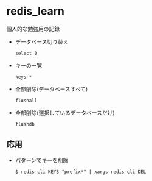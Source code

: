 redis_learn
===========
個人的な勉強用の記録


* データベース切り替え

    `select 0`

* キーの一覧

    `keys *`

* 全部削除(データベースすべて)

    `flushall`

* 全部削除(選択しているデータベースだけ)

    `flushdb`

応用
----

* パターンでキーを削除

    `$ redis-cli KEYS "prefix*" | xargs redis-cli DEL`





